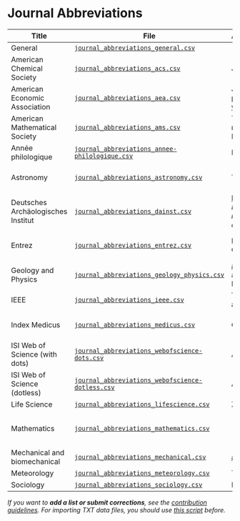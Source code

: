 # Journal Abbreviations

| Title | File | Author/Contributor | Note |
| -- | -- | -- | -- |
| General | [`journal_abbreviations_general.csv`](journal_abbreviations_general.csv) | | |
| American Chemical Society | [`journal_abbreviations_acs.csv`](journal_abbreviations_acs.csv) | J. Gutow |
| American Economic Association | [`journal_abbreviations_aea.csv`](journal_abbreviations_aea.csv) | Jeff Arnold (as posted on the [AEA website](https://www.aeaweb.org/)) | [Source](https://raw.github.com/jrnold/jabref-econ-journal-abbrevs/master/aea-abbrevs.txt). [GitHub](https://github.com/jrnold/jabref-econ-journal-abbrevs/). |
| American Mathematical Society | [`journal_abbreviations_ams.csv`](journal_abbreviations_ams.csv) | Tzu-Hao Wei, minor additions by Matthias Mayr. |
| Année philologique | [`journal_abbreviations_annee-philologique.csv`](journal_abbreviations_annee-philologique.csv) | Domenico Cufalo | Provides non-ISO abbreviations only. |
| Astronomy | [`journal_abbreviations_astronomy.csv`](journal_abbreviations_astronomy.csv) | Tim Staley | [Source](https://raw.githubusercontent.com/timstaley/jabref-astro-abbreviations/master/MNRAS_abbreviations.txt). Please contribute using [GitHub](https://github.com/timstaley/jabref-astro-abbreviations). |
| Deutsches Archäologisches Institut | [`journal_abbreviations_dainst.csv`](journal_abbreviations_dainst.csv) | [Lukas C. Bossert](http://digitales-altertum.de). _Note: provides non-ISO abbreviations only._ |
| Entrez | [`journal_abbreviations_entrez.csv`](journal_abbreviations_entrez.csv) | Emmanuel Charpentier | Provides Medline (dotless) abbreviations only. |
| Geology and Physics | [`journal_abbreviations_geology_physics.csv`](journal_abbreviations_geology_physics.csv) | [anonymous user](https://sourceforge.net/p/jabref/patches/164/) and Jonas Lähnemann. |
| IEEE | [`journal_abbreviations_ieee.csv`](journal_abbreviations_ieee.csv) | Thomas Arildsen and “eyliu” | |
| Index Medicus | [`journal_abbreviations_medicus.csv`](journal_abbreviations_medicus.csv) | Guy Tsafnat | Provides Medline (dotless) abbreviations only. |
| ISI Web of Science (with dots) | [`journal_abbreviations_webofscience-dots.csv`](journal_abbreviations_webofscience-dots.csv) | Alistair Auffret | |
| ISI Web of Science (dotless) | [`journal_abbreviations_webofscience-dotless.csv`](journal_abbreviations_webofscience.csv) | Alistair Auffret | |
| Life Science | [`journal_abbreviations_lifescience.csv`](journal_abbreviations_lifescience.csv) | Zé Roberto Ribeiro | |
| Mathematics | [`journal_abbreviations_mathematics.csv`](journal_abbreviations_mathematics.csv) | | From [MathSciNet](https://mathscinet.ams.org/mathscinet/help/librarians.html) (look for "(CSV file)"), generated by [`update_mathscinet.py`](../scripts/update_mathscinet.py) |
| Mechanical and biomechanical | [`journal_abbreviations_mechanical.csv`](journal_abbreviations_mechanical.csv) | [anonymous user](https://sourceforge.net/p/jabref/patches/151/) | |
| Meteorology | [`journal_abbreviations_meteorology.csv`](journal_abbreviations_meteorology.csv) | Thijs Heus | |
| Sociology | [`journal_abbreviations_sociology.csv`](journal_abbreviations_sociology.csv) | Ronggui Huang | |

*If you want to **add a list or submit corrections**, see the [contribution guidelines](../CONTRIBUTING.md).
For importing TXT data files, you should use [this script](../scripts/convert_txt2csv.py) before.*
